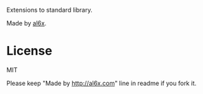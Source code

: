 Extensions to standard library.

Made by [al6x](http://al6x.com).

# License

MIT

Please keep "Made by http://al6x.com" line in readme if you fork it.